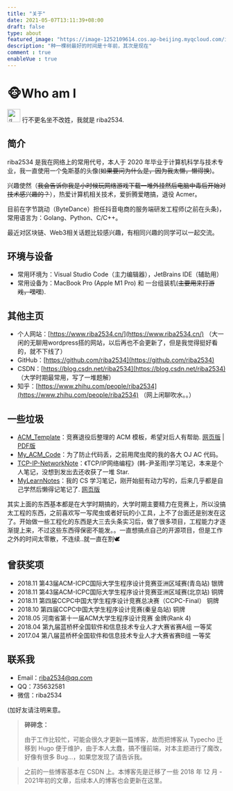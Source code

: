 ```yaml
---
title: "关于"
date: 2021-05-07T13:11:39+08:00
draft: false
type: about
featured_image: "https://image-1252109614.cos.ap-beijing.myqcloud.com/img/20210507131216.png"
description: "种一棵树最好的时间是十年前，其次是现在"
comment : true
enableVue : true
---
```



# 🐵Who am I

<img src="https://image-1252109614.cos.ap-beijing.myqcloud.com/img/20210427152737.jpeg"  width="30px" height="30px"  alt="头像"/>
行不更名坐不改姓，我就是 riba2534.


## 简介

riba2534 是我在网络上的常用代号，本人于 2020 年毕业于计算机科学与技术专业，我一直使用一个兔斯基的头像(~~如果要问为什么是，因为我太懒，懒得换~~)。

兴趣使然（~~我会告诉你我是小时候玩网络游戏下载一堆外挂然后电脑中毒后开始对技术感兴趣的？~~），热爱计算机相关技术，爱折腾爱瞎搞，退役 Acmer。

目前在字节跳动（ByteDance）担任抖音电商的服务端研发工程师(之前在头条)，常用语言为：Golang、Python、C/C++。

最近对区块链、Web3相关话题比较感兴趣，有相同兴趣的同学可以一起交流。

## 环境与设备

- 常用环境为：Visual Studio Code（主力编辑器），JetBrains IDE（辅助用）
- 常用设备为：MacBook Pro (Apple M1 Pro) 和 一台组装机(~~主要用来打游戏，嘿嘿~~).


## 其他主页

- 个人网站：[https://www.riba2534.cn/](https://www.riba2534.cn/) （大一闲的无聊用wordpress搭的网站，以后再也不会更新了，但是我觉得挺好看的，就不下线了）
- GitHub：[https://github.com/riba2534](https://github.com/riba2534)
- CSDN：[https://blog.csdn.net/riba2534](https://blog.csdn.net/riba2534) （大学时期最常用，写了一堆题解）
- 知乎：[https://www.zhihu.com/people/riba2534](https://www.zhihu.com/people/riba2534) （网上闲聊吹水。。）

## 一些垃圾

- [ACM_Template](https://github.com/riba2534/my_acm_template)：竞赛退役后整理的 ACM 模板，希望对后人有帮助. [网页版](https://riba2534.github.io/book/) | [PDF版](https://github.com/riba2534/my_acm_template/releases/download/v1.0/riba2534-ACM-Template.pdf)
- [My_ACM_Code](https://github.com/riba2534/My_ACM_Code)：为了防止代码丢，之前用爬虫爬的我的各大 OJ AC 代码。
- [TCP-IP-NetworkNote](https://github.com/riba2534/TCP-IP-NetworkNote)：《TCP/IP网络编程》(韩-尹圣雨)学习笔记，本来是个人笔记，没想到发出去还收获了一堆 Star.
- [MyLearnNotes](https://github.com/riba2534/MyLearnNotes)：我的 CS 学习笔记，刚开始挺有动力写的，后来几乎都是自己学然后懒得记笔记了. [网页版](https://notes.riba2534.cn/#/)

其实上面的东西基本都是在大学时期搞的，大学时期主要精力在竞赛上，所以没搞太工程的东西，之前喜欢写一写爬虫或者好玩的小工具，上不了台面还是别发在这了。开始做一些工程化的东西是大三去头条实习后，做了很多项目，工程能力才逐渐提上来，不过这些东西得保密不能发。。一直想搞点自己的开源项目，但是工作之外的时间太零散，不连续..就一直在割🕊

## 曾获奖项

- 2018.11 第43届ACM-ICPC国际大学生程序设计竞赛亚洲区域赛(青岛站) 银牌
- 2018.11 第43届ACM-ICPC国际大学生程序设计竞赛亚洲区域赛(北京站) 铜牌
- 2018.11 第四届CCPC中国大学生程序设计竞赛总决赛（CCPC-Final） 铜牌
- 2018.10 第四届CCPC中国大学生程序设计竞赛(秦皇岛站) 铜牌
- 2018.05 河南省第十一届ACM大学生程序设计竞赛 金牌(Rank 4)
- 2018.04 第九届蓝桥杯全国软件和信息技术专业人才大赛省赛A组 一等奖
- 2017.04 第八届蓝桥杯全国软件和信息技术专业人才大赛省赛B组 一等奖

## 联系我

- Email：riba2534@qq.com
- QQ：735632581
- 微信：riba2534

(加好友请注明来意。

> **碎碎念：**
> 
> 由于工作比较忙，可能会很久才更新一篇博客，故而把博客从 Typecho 迁移到 Hugo 便于维护，由于本人太蠢，搞不懂前端，对本主题进行了魔改，好像有很多 Bug...，如果您发现了请告诉我。

> 之前的一些博客基本在 CSDN 上。本博客先是迁移了一些 2018 年 12 月 - 2021年初的文章，后续本人的博客也会更新在这里。


